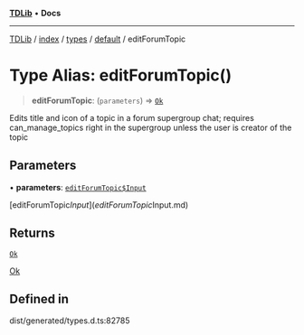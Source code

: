 [**TDLib**](../../../../../../README.md) • **Docs**

***

[TDLib](../../../../../../modules.md) / [index](../../../../../README.md) / [types](../../../README.md) / [default](../README.md) / editForumTopic

# Type Alias: editForumTopic()

> **editForumTopic**: (`parameters`) => [`Ok`](Ok-1.md)

Edits title and icon of a topic in a forum supergroup chat; requires can_manage_topics right in the supergroup unless the user is creator of the topic

## Parameters

• **parameters**: [`editForumTopic$Input`](editForumTopic$Input.md)

[editForumTopic$Input](editForumTopic$Input.md)

## Returns

[`Ok`](Ok-1.md)

[Ok](Ok-1.md)

## Defined in

dist/generated/types.d.ts:82785

